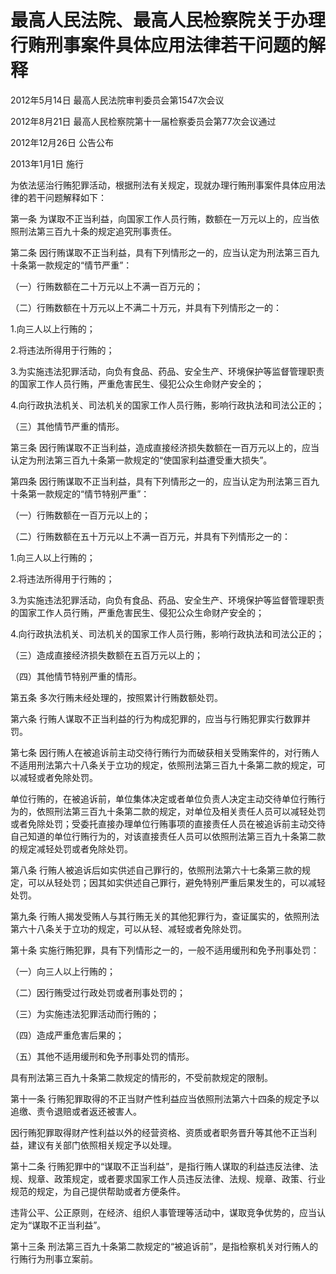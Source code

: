 # 最高人民法院、最高人民检察院关于办理行贿刑事案件具体应用法律若干问题的解释

2012年5月14日 最高人民法院审判委员会第1547次会议

2012年8月21日 最高人民检察院第十一届检察委员会第77次会议通过

2012年12月26日 公告公布

2013年1月1日 施行

<!-- INFO END -->

为依法惩治行贿犯罪活动，根据刑法有关规定，现就办理行贿刑事案件具体应用法律的若干问题解释如下：

第一条 为谋取不正当利益，向国家工作人员行贿，数额在一万元以上的，应当依照刑法第三百九十条的规定追究刑事责任。

第二条 因行贿谋取不正当利益，具有下列情形之一的，应当认定为刑法第三百九十条第一款规定的“情节严重”：

（一）行贿数额在二十万元以上不满一百万元的；

（二）行贿数额在十万元以上不满二十万元，并具有下列情形之一的：

1.向三人以上行贿的；

2.将违法所得用于行贿的；

3.为实施违法犯罪活动，向负有食品、药品、安全生产、环境保护等监督管理职责的国家工作人员行贿，严重危害民生、侵犯公众生命财产安全的；

4.向行政执法机关、司法机关的国家工作人员行贿，影响行政执法和司法公正的；

（三）其他情节严重的情形。

第三条 因行贿谋取不正当利益，造成直接经济损失数额在一百万元以上的，应当认定为刑法第三百九十条第一款规定的“使国家利益遭受重大损失”。

第四条 因行贿谋取不正当利益，具有下列情形之一的，应当认定为刑法第三百九十条第一款规定的“情节特别严重”：

（一）行贿数额在一百万元以上的；

（二）行贿数额在五十万元以上不满一百万元，并具有下列情形之一的：

1.向三人以上行贿的；

2.将违法所得用于行贿的；

3.为实施违法犯罪活动，向负有食品、药品、安全生产、环境保护等监督管理职责的国家工作人员行贿，严重危害民生、侵犯公众生命财产安全的；

4.向行政执法机关、司法机关的国家工作人员行贿，影响行政执法和司法公正的；

（三）造成直接经济损失数额在五百万元以上的；

（四）其他情节特别严重的情形。

第五条 多次行贿未经处理的，按照累计行贿数额处罚。

第六条 行贿人谋取不正当利益的行为构成犯罪的，应当与行贿犯罪实行数罪并罚。

第七条 因行贿人在被追诉前主动交待行贿行为而破获相关受贿案件的，对行贿人不适用刑法第六十八条关于立功的规定，依照刑法第三百九十条第二款的规定，可以减轻或者免除处罚。

单位行贿的，在被追诉前，单位集体决定或者单位负责人决定主动交待单位行贿行为的，依照刑法第三百九十条第二款的规定，对单位及相关责任人员可以减轻处罚或者免除处罚；受委托直接办理单位行贿事项的直接责任人员在被追诉前主动交待自己知道的单位行贿行为的，对该直接责任人员可以依照刑法第三百九十条第二款的规定减轻处罚或者免除处罚。

第八条 行贿人被追诉后如实供述自己罪行的，依照刑法第六十七条第三款的规定，可以从轻处罚；因其如实供述自己罪行，避免特别严重后果发生的，可以减轻处罚。

第九条 行贿人揭发受贿人与其行贿无关的其他犯罪行为，查证属实的，依照刑法第六十八条关于立功的规定，可以从轻、减轻或者免除处罚。

第十条 实施行贿犯罪，具有下列情形之一的，一般不适用缓刑和免予刑事处罚：

（一）向三人以上行贿的；

（二）因行贿受过行政处罚或者刑事处罚的；

（三）为实施违法犯罪活动而行贿的；

（四）造成严重危害后果的；

（五）其他不适用缓刑和免予刑事处罚的情形。

具有刑法第三百九十条第二款规定的情形的，不受前款规定的限制。

第十一条 行贿犯罪取得的不正当财产性利益应当依照刑法第六十四条的规定予以追缴、责令退赔或者返还被害人。

因行贿犯罪取得财产性利益以外的经营资格、资质或者职务晋升等其他不正当利益，建议有关部门依照相关规定予以处理。

第十二条 行贿犯罪中的“谋取不正当利益”，是指行贿人谋取的利益违反法律、法规、规章、政策规定，或者要求国家工作人员违反法律、法规、规章、政策、行业规范的规定，为自己提供帮助或者方便条件。

违背公平、公正原则，在经济、组织人事管理等活动中，谋取竞争优势的，应当认定为“谋取不正当利益”。

第十三条 刑法第三百九十条第二款规定的“被追诉前”，是指检察机关对行贿人的行贿行为刑事立案前。


